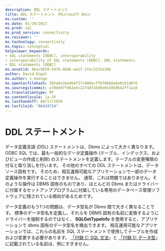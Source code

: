 ```yaml
---
description: DDL ステートメント
title: DDL ステートメント |Microsoft Docs
ms.custom: ''
ms.date: 01/19/2017
ms.prod: sql
ms.prod_service: connectivity
ms.reviewer: ''
ms.technology: connectivity
ms.topic: conceptual
helpviewer_keywords:
- SQL statements [ODBC], interoperability
- interoperability of SQL statements [ODBC], DDL statements
- DDL statements [ODBC]
ms.assetid: 96ac9859-5976-4b06-ae1f-2fec3231e266
author: David-Engel
ms.author: v-daenge
ms.openlocfilehash: 395abe3eed64f37c000ecff6f0b68a6e0cb1d076
ms.sourcegitcommit: e700497f962e4c2274df16d9e651059b42ff1a10
ms.translationtype: MT
ms.contentlocale: ja-JP
ms.lasthandoff: 08/17/2020
ms.locfileid: "88424734"
---
```

# <a name="ddl-statements"></a>DDL ステートメント
データ定義言語 (DDL) ステートメントは、Dbms によって大きく異なります。 ODBC SQL では、最も一般的なデータ定義操作 (テーブル、インデックス、およびビューの作成と削除) のステートメントを定義します。テーブルの変更権限の付与と取り消しを行います。 その他のすべての DDL ステートメントは、データソース固有です。 そのため、相互運用可能なアプリケーションで一部のデータ定義操作を実行することはできません。 通常、これは問題ではありません。そのような操作は DBMS 固有のものであり、ほとんどの Dbms またはドライバーに付属するセットアッププログラムに付属している専用のデータベース管理ソフトウェアに残されている傾向があるためです。  
  
 データ定義のもう1つの問題は、データ型名が Dbms 間で大きく異なることです。 標準のデータ型名を定義し、それらを DBMS 固有の名前に変換するようにドライバーを強制するのではなく、 **SQLGetTypeInfo** を使用すると、アプリケーションで dbms 固有のデータ型名を検出できます。 相互運用可能なアプリケーションでは、これらの名前を SQL ステートメントで使用してテーブルを作成および変更する必要があります。 [「付録 C: SQL 文法](../../../odbc/reference/appendixes/appendix-c-sql-grammar.md)」と [「付録 D: データ型](../../../odbc/reference/appendixes/appendix-d-data-types.md)」に記載されている名前は、例にすぎません。
